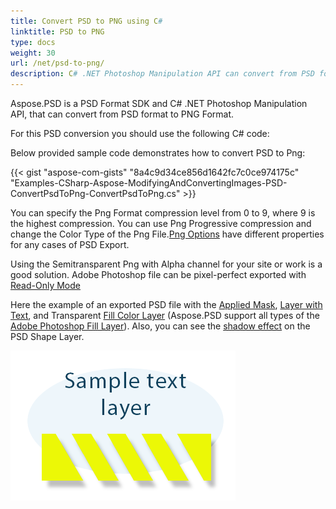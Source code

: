 ```yaml
---
title: Convert PSD to PNG using C#
linktitle: PSD to PNG
type: docs
weight: 30
url: /net/psd-to-png/
description: C# .NET Photoshop Manipulation API can convert from PSD format to PNG Format with the code provided in this article.
---
```


Aspose.PSD is a PSD Format SDK and C# .NET Photoshop Manipulation API, that can convert from PSD format to PNG Format.

For this PSD conversion you should use the following C# code:

Below provided sample code demonstrates how to convert PSD to Png:

{{< gist "aspose-com-gists" "8a4c9d34ce856d1642fc7c0ce974175c" "Examples-CSharp-Aspose-ModifyingAndConvertingImages-PSD-ConvertPsdToPng-ConvertPsdToPng.cs" >}}

You can specify the Png Format compression level from 0 to 9, where 9 is the highest compression. You can use Png Progressive compression and change the Color Type of the Png File.[Png Options](https://reference.aspose.com/psd/net/aspose.psd.imageoptions/pngoptions) have different properties for any cases of PSD Export.

Using the Semitransparent Png with Alpha channel for your site or work is a good solution. Adobe Photoshop file can be pixel-perfect exported with [Read-Only Mode](https://reference.aspose.com/psd/net/aspose.psd.imageloadoptions/psdloadoptions/properties/readonlymode)

Here the example of an exported PSD file with the [Applied Mask](https://docs.aspose.com/display/psdjava/Apply+Masking), [Layer with Text](https://reference.aspose.com/psd/net/aspose.psd.fileformats.psd.layers/textlayer), and Transparent [Fill Color Layer](https://reference.aspose.com/psd/net/aspose.psd.fileformats.psd.layers.filllayers/filllayer) (Aspose.PSD support all types of the [Adobe Photoshop Fill Layer](https://docs.aspose.com/display/psdjava/Support+of+Fill+Layers)). Also, you can see the [shadow effect](/psd/net/shadow-effects-in-psd-file/) on the PSD Shape Layer.

![todo:image_alt_text](psd-to-png_1.png)
